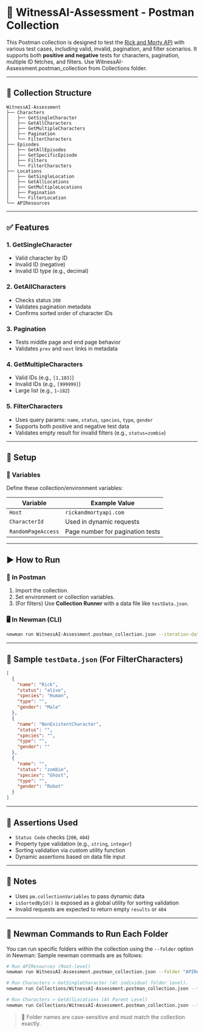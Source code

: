 
# 🧪 WitnessAI-Assessment - Postman Collection

This Postman collection is designed to test the [Rick and Morty API](https://rickandmortyapi.com/) with various test cases, including valid, invalid, pagination, and filter scenarios. It supports both **positive and negative** tests for characters, pagination, multiple ID fetches, and filters.
Use WitnessAI-Assessment.postman_collection from Collections folder.

---

## 📁 Collection Structure

```
WitnessAI-Assessment
├── Characters
│   ├── GetSingleCharacter
│   ├── GetAllCharacters
│   ├── GetMultipleCharacters
│   ├── Pagination
│   └── FilterCharacters
├── Episodes
│   ├── GetAllEpisodes
│   ├── GetSpecificEpisode
│   ├── Filters
│   └── FilterCharacters
├── Locations
│   ├── GetSingleLocation
│   ├── GetAllLocations
│   ├── GetMultipleLocations
│   ├── Pagination
│   └── FilterLocation
└── APIResources
```

---

## ✅ Features

### 1. **GetSingleCharacter**
- Valid character by ID
- Invalid ID (negative)
- Invalid ID type (e.g., decimal)

### 2. **GetAllCharacters**
- Checks status `200`
- Validates pagination metadata
- Confirms sorted order of character IDs

### 3. **Pagination**
- Tests middle page and end page behavior
- Validates `prev` and `next` links in metadata

### 4. **GetMultipleCharacters**
- Valid IDs (e.g., `[1,183]`)
- Invalid IDs (e.g., `[999999]`)
- Large list (e.g., `1–182`)

### 5. **FilterCharacters**
- Uses query params: `name`, `status`, `species`, `type`, `gender`
- Supports both positive and negative test data
- Validates empty result for invalid filters (e.g., `status=zombie`)

---

## 🧾 Setup

### 🔧 Variables

Define these collection/environment variables:

| Variable            | Example Value           |
|---------------------|--------------------------|
| `Host`              | `rickandmortyapi.com`    |
| `CharacterId`       | Used in dynamic requests |
| `RandomPageAccess`  | Page number for pagination tests |

---

## ▶️ How to Run

### 🏃 In Postman
1. Import the collection.
2. Set environment or collection variables.
3. (For filters) Use **Collection Runner** with a data file like `testData.json`.

### 🖥️ In Newman (CLI)
```bash
newman run WitnessAI-Assessment.postman_collection.json --iteration-data testData.json
```

---

## 📄 Sample `testData.json` (For FilterCharacters)

```json
[
  {
    "name": "Rick",
    "status": "alive",
    "species": "Human",
    "type": "",
    "gender": "Male"
  },
  {
    "name": "NonExistentCharacter",
    "status": "",
    "species": "",
    "type": "",
    "gender": ""
  },
  {
    "name": "",
    "status": "zombie",
    "species": "Ghost",
    "type": "",
    "gender": "Robot"
  }
]
```

---

## 🧪 Assertions Used

- `Status Code` checks (`200`, `404`)
- Property type validation (e.g., `string`, `integer`)
- Sorting validation via custom utility function
- Dynamic assertions based on data file input

---

## 📌 Notes

- Uses `pm.collectionVariables` to pass dynamic data
- `isSortedById()` is exposed as a global utility for sorting validation
- Invalid requests are expected to return empty `results` or `404`

---

## 🧪 Newman Commands to Run Each Folder

You can run specific folders within the collection using the `--folder` option in Newman:
Sample newman commads are as follows:

```bash
# Run APIResources (Root-level)
newman run WitnessAI-Assessment.postman_collection.json --folder "APIResources"

# Run Characters > GetSingleCharacter (At individual folder level).
newman run Collections/WitnessAI-Assessment.postman_collection.json --folder "GetSingleCharacter" --iteration-data TestData/Characters.json  --environment Config/Production.postman_environment.json   --reporters cli,html --reporter-html-export ./reports/newman-report.html

# Run Characters > GetAllLocations (At Parent Level)
newman run Collections/WitnessAI-Assessment.postman_collection.json --folder "GetAllLocations"  --environment Config/Production.postman_environment.json   --reporters cli,html --reporter-html-export ./reports/newman-report.html

```

> 📌 Folder names are case-sensitive and must match the collection exactly.
